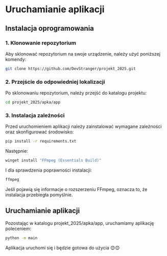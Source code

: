 # Uruchamianie aplikacji

## Instalacja oprogramowania

### 1. Klonowanie repozytorium

Aby sklonować repozytorium na swoje urządzenie, należy użyć poniższej komendy:

```bash
git clone https://github.com/DevStranger/projekt_2025.git
```

### 2. Przejście do odpowiedniej lokalizacji

Po sklonowaniu repozytorium, należy przejść do katalogu projektu:

```bash
cd projekt_2025/apka/app
```

### 3. Instalacja zależności

Przed uruchomieniem aplikacji należy zainstalować wymagane zależności oraz skonfigurować środowisko:

```bash
pip install -r requirements.txt
```

Następnie:

```bash
winget install "FFmpeg (Essentials Build)"
```

I dla sprawdzenia poprawności instalacji:

```bash
ffmpeg
```

Jeśli pojawią się informacje o rozszerzeniu FFmpeg, oznacza to, że instalacja przebiegła pomyślnie.

## Uruchamianie aplikacji

Pozostając w katalogu projekt_2025/apka/app, uruchamiamy aplikację poleceniem:

```bash
python -m main
```

Aplikacja uruchomi się i będzie gotowa do użycia 😊😊
